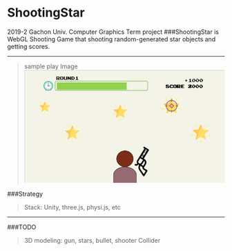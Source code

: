 # ShootingStar
2019-2 Gachon Univ. Computer Graphics Term project
###ShootingStar is WebGL Shooting Game that shooting random-generated star objects and getting scores.
***
> sample play Image
![image-20191104123037890](https://github.com/soyoungpark9187/ShootingStar/blob/master/images/ShootingStar_demo.PNG)

###Strategy
> Stack: Unity, three.js, physi.js, etc

***
###TODO
> 3D modeling: gun, stars, bullet, shooter
> Collider
